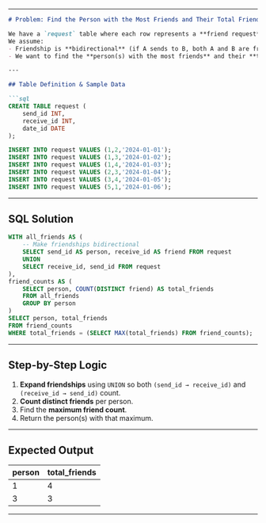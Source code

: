 
---

````markdown
# Problem: Find the Person with the Most Friends and Their Total Friend Count

We have a `request` table where each row represents a **friend request** between two people.  
We assume:
- Friendship is **bidirectional** (if A sends to B, both A and B are friends).  
- We want to find the **person(s) with the most friends** and their **total friend count**.

---

## Table Definition & Sample Data

```sql
CREATE TABLE request (
    send_id INT,
    receive_id INT,
    date_id DATE
);

INSERT INTO request VALUES (1,2,'2024-01-01');
INSERT INTO request VALUES (1,3,'2024-01-02');
INSERT INTO request VALUES (1,4,'2024-01-03');
INSERT INTO request VALUES (2,3,'2024-01-04');
INSERT INTO request VALUES (3,4,'2024-01-05');
INSERT INTO request VALUES (5,1,'2024-01-06');
````

---

## SQL Solution

```sql
WITH all_friends AS (
    -- Make friendships bidirectional
    SELECT send_id AS person, receive_id AS friend FROM request
    UNION
    SELECT receive_id, send_id FROM request
),
friend_counts AS (
    SELECT person, COUNT(DISTINCT friend) AS total_friends
    FROM all_friends
    GROUP BY person
)
SELECT person, total_friends
FROM friend_counts
WHERE total_friends = (SELECT MAX(total_friends) FROM friend_counts);
```

---

## Step-by-Step Logic

1. **Expand friendships** using `UNION` so both `(send_id → receive_id)` and `(receive_id → send_id)` count.
2. **Count distinct friends** per person.
3. Find the **maximum friend count**.
4. Return the person(s) with that maximum.

---

## Expected Output

| person | total\_friends |
| ------ | -------------- |
| 1      | 4              |
| 3      | 3              |

---



